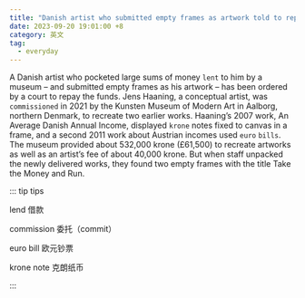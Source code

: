 ```yaml
---
title: "Danish artist who submitted empty frames as artwork told to repay funding"
date: 2023-09-20 19:01:00 +8
category: 英文
tag:
  - everyday
---
```


A Danish artist who pocketed large sums of money `lent` to him by a museum – and submitted empty frames as his artwork – has been ordered by a court to repay the funds. Jens Haaning, a conceptual artist, was `commissioned` in 2021 by the Kunsten Museum of Modern Art in Aalborg, northern Denmark, to recreate two earlier works. Haaning’s 2007 work, An Average Danish Annual Income, displayed `krone` notes fixed to canvas in a frame, and a second 2011 work about Austrian incomes used `euro` `bills`. The museum provided about 532,000 krone (£61,500) to recreate artworks as well as an artist’s fee of about 40,000 krone. But when staff unpacked the newly delivered works, they found two empty frames with the title Take the Money and Run.

::: tip tips

lend 借款

commission 委托（commit）

euro bill 欧元钞票

krone note 克朗纸币

:::
